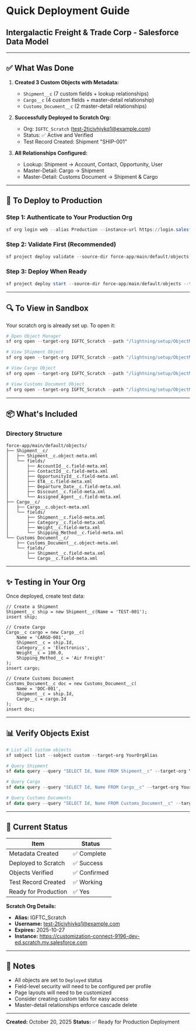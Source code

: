 # Quick Deployment Guide
## Intergalactic Freight & Trade Corp - Salesforce Data Model

---

## ✅ What Was Done

1. **Created 3 Custom Objects with Metadata:**
   - `Shipment__c` (7 custom fields + lookup relationships)
   - `Cargo__c` (4 custom fields + master-detail relationship)
   - `Customs_Document__c` (2 master-detail relationships)

2. **Successfully Deployed to Scratch Org:**
   - Org: `IGFTC_Scratch` (test-2tjcivhjykq1@example.com)
   - Status: ✅ Active and Verified
   - Test Record Created: Shipment "SHIP-001"

3. **All Relationships Configured:**
   - Lookup: Shipment → Account, Contact, Opportunity, User
   - Master-Detail: Cargo → Shipment
   - Master-Detail: Customs Document → Shipment & Cargo

---

## 🚀 To Deploy to Production

### Step 1: Authenticate to Your Production Org
```powershell
sf org login web --alias Production --instance-url https://login.salesforce.com
```

### Step 2: Validate First (Recommended)
```powershell
sf project deploy validate --source-dir force-app/main/default/objects --target-org Production
```

### Step 3: Deploy When Ready
```powershell
sf project deploy start --source-dir force-app/main/default/objects --target-org Production
```

---

## 🔍 To View in Sandbox

Your scratch org is already set up. To open it:

```powershell
# Open Object Manager
sf org open --target-org IGFTC_Scratch --path "/lightning/setup/ObjectManager/home"

# View Shipment Object
sf org open --target-org IGFTC_Scratch --path "/lightning/setup/ObjectManager/Shipment__c/Details/view"

# View Cargo Object
sf org open --target-org IGFTC_Scratch --path "/lightning/setup/ObjectManager/Cargo__c/Details/view"

# View Customs Document Object
sf org open --target-org IGFTC_Scratch --path "/lightning/setup/ObjectManager/Customs_Document__c/Details/view"
```

---

## 📦 What's Included

### Directory Structure
```
force-app/main/default/objects/
├── Shipment__c/
│   ├── Shipment__c.object-meta.xml
│   └── fields/
│       ├── AccountId__c.field-meta.xml
│       ├── ContactId__c.field-meta.xml
│       ├── OpportunityId__c.field-meta.xml
│       ├── ETA__c.field-meta.xml
│       ├── Departure_Date__c.field-meta.xml
│       ├── Discount__c.field-meta.xml
│       └── Assigned_Agent__c.field-meta.xml
├── Cargo__c/
│   ├── Cargo__c.object-meta.xml
│   └── fields/
│       ├── Shipment__c.field-meta.xml
│       ├── Category__c.field-meta.xml
│       ├── Weight__c.field-meta.xml
│       └── Shipping_Method__c.field-meta.xml
└── Customs_Document__c/
    ├── Customs_Document__c.object-meta.xml
    └── fields/
        ├── Shipment__c.field-meta.xml
        └── Cargo__c.field-meta.xml
```

---

## ✨ Testing in Your Org

Once deployed, create test data:

```apex
// Create a Shipment
Shipment__c ship = new Shipment__c(Name = 'TEST-001');
insert ship;

// Create Cargo
Cargo__c cargo = new Cargo__c(
    Name = 'CARGO-001',
    Shipment__c = ship.Id,
    Category__c = 'Electronics',
    Weight__c = 100.0,
    Shipping_Method__c = 'Air Freight'
);
insert cargo;

// Create Customs Document
Customs_Document__c doc = new Customs_Document__c(
    Name = 'DOC-001',
    Shipment__c = ship.Id,
    Cargo__c = cargo.Id
);
insert doc;
```

---

## 📊 Verify Objects Exist

```powershell
# List all custom objects
sf sobject list --sobject custom --target-org YourOrgAlias

# Query Shipment
sf data query --query "SELECT Id, Name FROM Shipment__c" --target-org YourOrgAlias

# Query Cargo
sf data query --query "SELECT Id, Name FROM Cargo__c" --target-org YourOrgAlias

# Query Customs Documents
sf data query --query "SELECT Id, Name FROM Customs_Document__c" --target-org YourOrgAlias
```

---

## 🎯 Current Status

| Item | Status |
|------|--------|
| Metadata Created | ✅ Complete |
| Deployed to Scratch | ✅ Success |
| Objects Verified | ✅ Confirmed |
| Test Record Created | ✅ Working |
| Ready for Production | ✅ Yes |

**Scratch Org Details:**
- **Alias:** IGFTC_Scratch
- **Username:** test-2tjcivhjykq1@example.com
- **Expires:** 2025-10-27
- **Instance:** https://customization-connect-9196-dev-ed.scratch.my.salesforce.com

---

## 📝 Notes

- All objects are set to `Deployed` status
- Field-level security will need to be configured per profile
- Page layouts will need to be customized
- Consider creating custom tabs for easy access
- Master-detail relationships enforce cascade delete

---

**Created:** October 20, 2025
**Status:** ✅ Ready for Production Deployment
